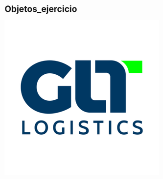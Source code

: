 # Objetos_ejercicio
<p align="center">
<a  href="[https://twitter.com/GLT_INC](https://twitter.com/GLT_INC)"  target="_blank">
<img  alt="Twitter: GLT"  src="https://github.com/juan-pineda/Objetos_ejercicio/blob/main/GLT_Logistics.png"  />
</a>
</p>
